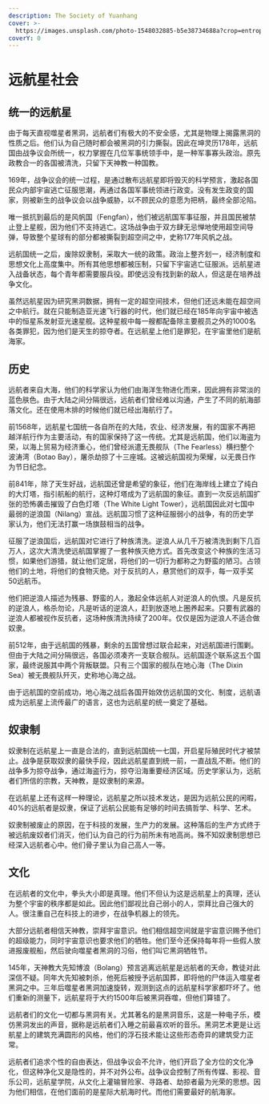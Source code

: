 ```yaml
---
description: The Society of Yuanhang
cover: >-
  https://images.unsplash.com/photo-1548032885-b5e38734688a?crop=entropy&cs=srgb&fm=jpg&ixid=MnwxOTcwMjR8MHwxfHNlYXJjaHwxMXx8c2VhfGVufDB8fHx8MTY0OTQ5NTI5Ng&ixlib=rb-1.2.1&q=85
coverY: 0
---
```


# 远航星社会

## 统一的远航星

由于每天直视噬星者黑洞，远航者们有极大的不安全感，尤其是物理上揭露黑洞的性质之后。他们认为自己随时都会被黑洞的引力撕裂。因此在坤灵历178年，远航国由战争议会所统一，权力掌握在几位军事统领手中，是一种军事寡头政治。原先政教合一的各国被清洗，只留下天神教一种国教。

169年，战争议会的统一过程，是通过散布远航星即将毁灭的科学预言，激起各国民众内部宇宙逃亡征服思潮，再通过各国军事统领进行政变。没有发生政变的国家，则被新生的战争议会以战争威胁，以不顾民众的意愿为把柄，最终全部沦陷。

唯一抵抗到最后的是风帆国（Fengfan），他们被远航国军事征服，并且国民被禁止登上星舰，因为他们不支持逃亡。这场战争由于双方肆无忌惮地使用超空间导弹，导致整个星球有的部分都被撕裂到超空间之中，史称177年风帆之战。

远航国统一之后，废除奴隶制，采取大一统的政策。政治上整齐划一，经济制度和思想文化上高度集中。所有其他思想都被压制，只留下宇宙逃亡征服派。远航星进入战备状态，每个青年都需要服兵役。即使远没有找到新的敌人，但这是在培养战争文化。

虽然远航星因为研究黑洞数据，拥有一定的超空间技术，但他们还远未能在超空间之中航行。就在只能制造亚光速飞行器的时代，他们就已经在185年向宇宙中被选中的恒星系发射亚光速星舰。这种星舰中每一艘都配备除主要舰员之外的1000名各类罪犯，因为他们是天生的掠夺者。在远航星上他们是罪犯，在宇宙里他们是航海家。

## 历史

远航者来自大海，他们的科学家认为他们由海洋生物进化而来，因此拥有非常淡的蓝色肤色。由于大陆之间分隔很远，远航者们曾经难以沟通，产生了不同的航海部落文化。还在使用木排的时候他们就已经出海航行了。

前1568年，远航星七国统一各自所在的大陆，农业、经济发展，有的国家不再把越洋航行作为主要活动，有的国家保持了这一传统。尤其是远航国，他们以海盗为荣，以海上贸易为经济重心，他们曾经派遣无畏舰队（The Fearless）横扫整个波涛湾（Botao Bay），屠杀劫掠了十三座城。这被远航国视为荣耀，以无畏日作为节日纪念。

前841年，除了天生好战，远航国还曾是希望的象征，他们在海岸线上建立了纯白的大灯塔，指引航船的航行，这种灯塔成为了远航国的象征。直到一次反远航国扩张的恐怖袭击摧毁了白色灯塔（The White Light Tower），远航国因此对七国中最弱的逆浪国（Nilang）宣战。远航国习惯了这种征服弱小的战争，有的历史学家认为，他们无法打赢一场旗鼓相当的战争。

征服了逆浪国后，远航国对它进行了种族清洗。逆浪人从几千万被清洗到剩下几百万人，这次大清洗使远航国掌握了一套种族灭绝方式。首先改变这个种族的生活习惯，如果他们游猎，就让他们定居，将他们的一切行为都称之为野蛮的陋习。占领他们的土地，将他们的食物灭绝。对于反抗的人，悬赏他们的双手，每一双手奖50远航币。

他们把逆浪人描述为残暴、野蛮的人，激起全体远航人对逆浪人的仇恨。凡是反抗的逆浪人，格杀勿论，凡是听话的逆浪人，赶到放逐地上圈养起来。只要有武器的逆浪人都被视作反抗者，这场种族清洗持续了200年。仅仅是因为逆浪人不适合做奴隶。

前512年，由于远航国的残暴，剩余的五国曾想过联合起来，对远航国进行围剿。但由于大陆之间分隔很远，各国必须凑齐一支联合舰队。远航国逐个联系这五个国家，最终说服其中两个背叛联盟。只有三个国家的舰队在地心海（The Dixin Sea）被无畏舰队歼灭，史称地心海之战。

由于远航国的空前成功，地心海之战后各国开始效仿远航国的文化、制度，远航语成为远航星上流传最广的语言，这也为远航星的统一奠定了基础。

## 奴隶制

奴隶制在远航星上一直是合法的，直到远航国统一七国，开启星际殖民时代才被禁止。战争是获取奴隶的最快手段，因此远航星直到统一前，一直战乱不断。他们的战争多为掠夺战争，通过海盗行为，掠夺沿海重要经济区域。历史学家认为，远航者们所信的宗教，天神教，是奴隶制的来源。

在远航星上还有这样一种理论，远航星之所以技术发达，是因为远航公民的闲暇，40%的远航者是奴隶，保证了远航公民能有足够的时间去搞哲学、科学、艺术。

奴隶制被废止的原因，在于科技的发展，生产力的发展。这种落后的生产方式终于被远航废奴者们消灭，他们认为自己的行为前所未有地高尚。殊不知奴隶制思想已经深入远航者心中。他们骨子里认为自己高人一等。

## 文化

在远航者的文化中，拳头大小即是真理。他们不但认为这是远航星上的真理，还认为整个宇宙的秩序都是如此。因此他们鄙视比自己弱小的人，崇拜比自己强大的人。很注重自己在科技上的进步，在战争机器上的领先。

大部分远航者相信天神教，崇拜宇宙意识。他们相信超空间就是宇宙意识赐予他们的超级能力，同时宇宙意识也要求他们的牺牲。他们至今还保持每年将一些假人放进报废舰船，然后驶向噬星者黑洞的习俗，他们叫它黑洞牺牲节。

145年，天神教大先知博浪（Bolang）预言逃离远航星是远航者的天命，教徒对此深信不疑。同年大先知被刺杀，他死后被授予远航国葬，即将他的尸体运入噬星者黑洞之中。三年后噬星者黑洞加速旋转，观测到这点的远航星科学家都吓坏了。他们重新的测量下，远航星将于大约1500年后被黑洞吞噬，但他们算错了。

远航者们的文化一切都与黑洞有关。尤其著名的是黑洞音乐，这是一种电子乐，模仿黑洞发出的声音，据称是远航者们入睡之前最喜欢听的音乐。黑洞艺术更是让远航星上的建筑充满圆形的风格，他们的浮石技术能让这些形态奇异的建筑受力正常。

远航者们追求个性的自由表达，但战争议会不允许，他们开启了全方位的文化净化，但这种净化又是隐性的，并不对外公布。战争议会控制了所有传媒、影视、音乐公司，远航星学院，从文化上灌输冒险家、寻路者、劫掠者最为光荣的思想。因为他们相信，在他们面前的是星际大航海时代。而他们需要最好的航海家。
